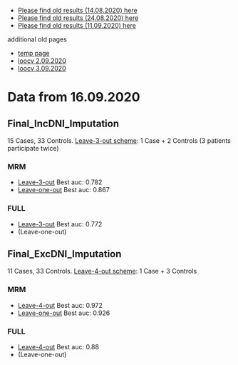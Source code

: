 * [Please find old results (14.08.2020) here](old14082020.md)
* [Please find old results (24.08.2020) here](old24082020.md)
* [Please find old results (11.09.2020) here](old11092020.md)

 additional old pages
* [temp page](temp.md)
* [loocv 2.09.2020](loocv.md)
* [loocv 3.09.2020](loocv3092020.md)

# Data from 16.09.2020

## Final_IncDNI_Imputation 
15 Cases, 33 Controls. [Leave-3-out scheme](/16092020/Final_IncDNI_Imputation_splits.png): 1 Case + 2 Controls (3 patients participate twice)
### MRM
* [Leave-3-out](/16092020/Final_IncDNI_Imputation_MRM_L3OCV.png) Best auc: 0.782
* [Leave-one-out](/16092020/Final_IncDNI_Imputation_MRM_LOOCV.png) Best auc: 0.867

### FULL
* [Leave-3-out](/16092020/Final_IncDNI_Imputation_full_FULL_L3OCV.png) Best auc: 0.772
* (Leave-one-out)

## Final_ExcDNI_Imputation 
11 Cases, 33 Controls. [Leave-4-out scheme](/16092020/Final_ExcDNI_Imputation_splits.png): 1 Case + 3 Controls 
### MRM
* [Leave-4-out](/16092020/Final_ExcDNI_Imputation_MRM_L4OCV.png) Best auc: 0.972
* [Leave-one-out](/16092020/Final_ExcDNI_Imputation_MRM_LOOCV.png) Best auc: 0.926

### FULL

* [Leave-4-out](/16092020/Final_ExcDNI_Imputation_full_FULL_L4OCV.png) Best auc: 0.88
* (Leave-one-out)

